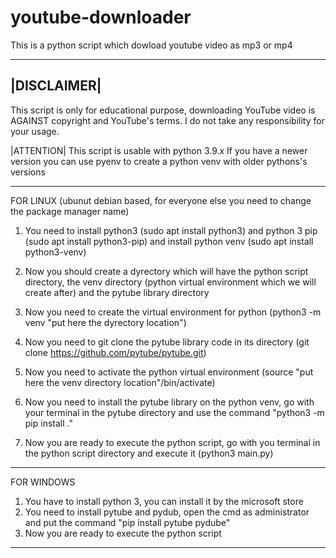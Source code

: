 # youtube-downloader
This is a python script which dowload youtube video as mp3 or mp4


------------
|DISCLAIMER|
------------
This script is only for educational purpose, downloading YouTube video is AGAINST copyright and YouTube's terms. I do not take any responsibility for your usage.

|ATTENTION|
This script is usable with python 3.9.x 
If you have a newer version you can use pyenv to create a python venv with older pythons's versions


------------
FOR LINUX (ubunut debian based, for everyone else you need to change the package manager name)
1) You need to install python3 (sudo apt install python3) and python 3 pip (sudo apt install python3-pip) and install python venv (sudo apt install python3-venv)

2) Now you should create a dyrectory which will have the python script directory, the venv directory (python virtual environment which we will create after) and the pytube library directory

3) Now you need to create the virtual environment for python (python3 -m venv "put here the dyrectory location")

4) Now you need to git clone the pytube library code in its directory (git clone https://github.com/pytube/pytube.git)

5) Now you need to activate the python virtual  environment (source "put here the venv directory location"/bin/activate)

6) Now you need to install the pytube library on the python venv, go with your terminal in the pytube directory and use the command "python3 -m pip install ."

7) Now you are ready to execute the python script, go with you terminal in the python script directory and execute it (python3 main.py)


------------
FOR WINDOWS
1) You have to install python 3, you can install it by the microsoft store
1) You need to install pytube and pydub, open the cmd as administrator and put the command "pip install pytube pydube"
2) Now you are ready to execute the python script
------------
